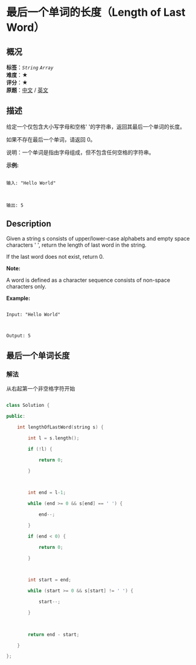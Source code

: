 # 最后一个单词的长度（Length of Last Word）
## 概况
**标签**：*`String`*  *`Array`*<br>
**难度**：★<br>
**评分**：★<br>
**原题**：[中文](https://leetcode-cn.com/problems/length-of-last-word) / [英文](https://leetcode.com/problems/length-of-last-word)
## 描述

给定一个仅包含大小写字母和空格&#39; &#39;的字符串，返回其最后一个单词的长度。



如果不存在最后一个单词，请返回 0。



说明：一个单词是指由字母组成，但不包含任何空格的字符串。



**示例:**

```

输入: "Hello World"



输出: 5

```



## Description

Given a string s consists of upper/lower-case alphabets and empty space characters ' ', return the length of last word in the string.



If the last word does not exist, return 0.

**Note:**

 A word is defined as a character sequence consists of non-space characters only.



**Example:**

```

Input: "Hello World"



Output: 5

```







## 最后一个单词长度

### 解法

从右起第一个非空格字符开始

```c++

class Solution {

public:

    int lengthOfLastWord(string s) {

        int l = s.length();

        if (!l) {

            return 0;

        }

        

        int end = l-1;

        while (end >= 0 && s[end] == ' ') {

            end--;

        }

        if (end < 0) {

            return 0;

        }

        

        int start = end;

        while (start >= 0 && s[start] != ' ') {

            start--;

        }

        

        return end - start;

    }

};

```